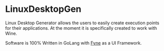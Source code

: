 # LinuxDesktopGen

Linux Desktop Generator allows the users to easily create execution points for their applications. At the moment it is specifically created to work with Wine.

Software is 100% Written in GoLang with [Fyne](https://github.com/fyne-io/fyne3) as a UI Framework.
